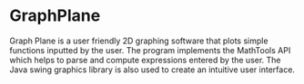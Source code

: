 # GraphPlane

Graph Plane is a user friendly 2D graphing software that plots simple
functions inputted by the user. The program implements the MathTools API which
helps to parse and compute expressions entered by the user. The Java swing
graphics library is also used to create an intuitive user interface.
